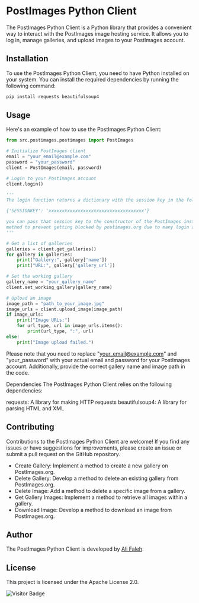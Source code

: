 # PostImages Python Client
The PostImages Python Client is a Python library that provides a convenient way to interact with the PostImages image hosting service. It allows you to log in, manage galleries, and upload images to your PostImages account.

## Installation
To use the PostImages Python Client, you need to have Python installed on your system. You can install the required dependencies by running the following command:

```bash
pip install requests beautifulsoup4
```
## Usage
Here's an example of how to use the PostImages Python Client:

```python
from src.postimages.postimages import PostImages

# Initialize PostImages client
email = "your_email@example.com"
password = "your_password"
client = PostImages(email, password)

# Login to your PostImages account
client.login()

'''
The login function returns a dictionary with the session key in the following format:

{'SESSIONKEY': 'xxxxxxxxxxxxxxxxxxxxxxxxxxxxxxxxxxxx'}

you can pass that session key to the constructor of the PostImages instead of using the login
method to prevent getting blocked by postimages.org due to many login attempts.
'''

# Get a list of galleries
galleries = client.get_galleries()
for gallery in galleries:
    print("Gallery:", gallery['name'])
    print("URL:", gallery['gallery_url'])

# Set the working gallery
gallery_name = "your_gallery_name"
client.set_working_gallery(gallery_name)

# Upload an image
image_path = "path_to_your_image.jpg"
image_urls = client.upload_image(image_path)
if image_urls:
    print("Image URLs:")
    for url_type, url in image_urls.items():
        print(url_type, ":", url)
else:
    print("Image upload failed.")
```

Please note that you need to replace "your_email@example.com" and "your_password" with your actual email and password for your PostImages account. Additionally, provide the correct gallery name and image path in the code.

Dependencies
The PostImages Python Client relies on the following dependencies:

requests: A library for making HTTP requests
beautifulsoup4: A library for parsing HTML and XML

## Contributing
Contributions to the PostImages Python Client are welcome! If you find any issues or have suggestions for improvements, please create an issue or submit a pull request on the GitHub repository.

 * Create Gallery: Implement a method to create a new gallery on PostImages.org.
 * Delete Gallery: Develop a method to delete an existing gallery from PostImages.org.
 * Delete Image: Add a method to delete a specific image from a gallery.
 * Get Gallery Images: Implement a method to retrieve all images within a gallery.
 * Download Image: Develop a method to download an image from PostImages.org.

## Author

The PostImages Python Client is developed by [Ali Faleh](https://github.com/alifaleh).

## License
This project is licensed under the Apache License 2.0.

![Visitor Badge](https://visitor-badge.laobi.icu/badge?page_id=alifaleh.postimages.org)